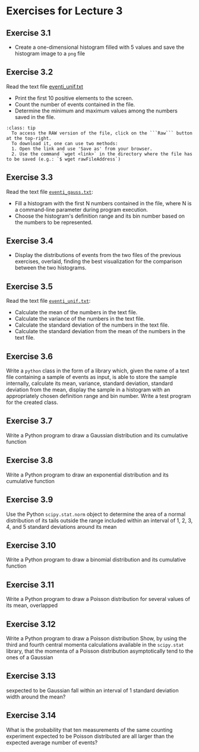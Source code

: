 # Exercises for Lecture 3

## Exercise 3.1

  * Create a one-dimensional histogram filled with 5 values and save the histogram image to a `png` file

## Exercise 3.2

Read the text file [eventi_unif.txt](https://github.com/UnimibFisicaLaboratori/UnimibFisicaLabStatPython/blob/main/book/lectures/Lecture_03/exercises/eventi_unif.txt)

  * Print the first 10 positive elements to the screen.
  * Count the number of events contained in the file.
  * Determine the minimum and maximum values among the numbers saved in the file.

```{admonition} Instructions to download the file
:class: tip
  To access the RAW version of the file, click on the ```Raw``` button at the top-right. 
  To download it, one can use two methods:
  1. Open the link and use 'Save as' from your browser.
  2. Use the command `wget <link>` in the directory where the file has to be saved (e.g.: `$ wget rawFileAddress`)
```

## Exercise 3.3

Read the text file [```eventi_gauss.txt```](https://github.com/UnimibFisicaLaboratori/UnimibFisicaLabStatPython/blob/main/book/lectures/Lecture_03/exercises/eventi_gauss.txt):
  * Fill a histogram with the first N numbers contained in the file,
    where N is a command-line parameter during program execution.
  * Choose the histogram's definition range and its bin number
    based on the numbers to be represented.

## Exercise 3.4

  * Display the distributions of events from the two files of the previous exercises, overlaid,
    finding the best visualization for the comparison between the two histograms.

## Exercise 3.5

Read the text file [```eventi_unif.txt```](https://raw.githubusercontent.com/UnimibFisicaLaboratori/UnimibFisicaLab2/master/Lezione_03/programmi/eventi_unif.txt):
  * Calculate the mean of the numbers in the text file.
  * Calculate the variance of the numbers in the text file.
  * Calculate the standard deviation of the numbers in the text file.
  * Calculate the standard deviation from the mean of the numbers in the text file.

## Exercise 3.6

Write a ```python``` class in the form of a library which,
given the name of a text file containing a sample of events as input,
is able to store the sample internally,
calculate its mean, variance, standard deviation, standard deviation from the mean,
display the sample in a histogram
with an appropriately chosen definition range and bin number.
Write a test program for the created class.

## Exercise 3.7

Write a Python program to draw a Gaussian distribution and its cumulative function

## Exercise 3.8

Write a Python program to draw an exponential distribution and its cumulative function

## Exercise 3.9

Use the Python `scipy.stat.norm` object to determine the area of a normal distribution
of its tails outside the range included within an interval of 1, 2, 3, 4, and 5 standard deviations around its mean

## Exercise 3.10

Write a Python program to draw a binomial distribution and its cumulative function

## Exercise 3.11

Write a Python program to draw a Poisson distribution for several values of its mean, overlapped

## Exercise 3.12

Write a Python program to draw a Poisson distribution
Show, by using the third and fourth central momenta calculations available in the `scipy.stat` library,
that the momenta of a Poisson distribution asymptotically tend to the ones of a Gaussian

## Exercise 3.13

sexpected to be Gaussian fall within an interval of 1 standard deviation width around the mean?

## Exercise 3.14

What is the probability that ten measurements of the same counting experiment
expected to be Poisson distributed are all larger than the expected average number of events?
